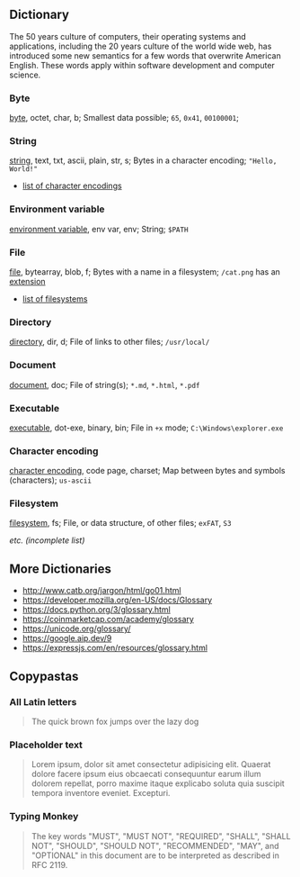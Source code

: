 [byte]: https://en.wikipedia.org/wiki/Byte
[string]: https://en.wikipedia.org/wiki/String_(computer_science)
[environment_variable]: https://en.wikipedia.org/wiki/Environment_variable
[file]: https://en.wikipedia.org/wiki/Computer_file
[extension]: https://en.wikipedia.org/wiki/Filename_extension
[directory]: https://en.wikipedia.org/wiki/Directory_(computing)
[document]: https://en.wikipedia.org/wiki/Document_file_format
[executable]: https://en.wikipedia.org/wiki/Executable

<!--  -->

[character_encoding]: https://en.wikipedia.org/wiki/Character_encoding
[list_character_encodings]: https://en.wikipedia.org/wiki/Character_encoding#Common_character_encodings
[filesystem]: https://en.wikipedia.org/wiki/File_system
[list_filesystems]: https://en.wikipedia.org/wiki/List_of_file_systems

## Dictionary

The 50 years culture of computers, their operating systems and applications, including the 20 years culture of the world wide web, has introduced some new semantics for a few words that overwrite American English. These words apply within software development and computer science.

<!-- https://en.wikipedia.org/wiki/American_English#Differences_between_American_and_British_English -->

### Byte

[byte][byte], octet, char, b; Smallest data possible; `65`, `0x41`, `00100001`;

### String

[string][string], text, txt, ascii, plain, str, s; Bytes in a character encoding; `"Hello, World!"`

- [list of character encodings][list_character_encodings]

### Environment variable

[environment variable][environment_variable], env var, env; String; `$PATH`

### File

[file][file], bytearray, blob, f; Bytes with a name in a filesystem; `/cat.png` has an [extension][extension]

- [list of filesystems][list_filesystems]

### Directory

[directory][directory], dir, d; File of links to other files; `/usr/local/`

### Document

[document][document], doc; File of string(s); `*.md`, `*.html`, `*.pdf`

### Executable

[executable][executable], dot-exe, binary, bin; File in `+x` mode; `C:\Windows\explorer.exe`

### Character encoding

[character encoding][character_encoding], code page, charset; Map between bytes and symbols (characters); `us-ascii`

### Filesystem

[filesystem][filesystem], fs; File, or data structure, of other files; `exFAT`, `S3`

_etc. (incomplete list)_

## More Dictionaries

- http://www.catb.org/jargon/html/go01.html
- https://developer.mozilla.org/en-US/docs/Glossary
- https://docs.python.org/3/glossary.html
- https://coinmarketcap.com/academy/glossary
- https://unicode.org/glossary/
- https://google.aip.dev/9
- https://expressjs.com/en/resources/glossary.html

## Copypastas

### All Latin letters

> The quick brown fox jumps over the lazy dog

### Placeholder text

> Lorem ipsum, dolor sit amet consectetur adipisicing elit. Quaerat dolore facere ipsum eius obcaecati consequuntur earum illum dolorem repellat, porro maxime itaque explicabo soluta quia suscipit tempora inventore eveniet. Excepturi.

### Typing Monkey

> The key words "MUST", "MUST NOT", "REQUIRED", "SHALL", "SHALL NOT", "SHOULD", "SHOULD NOT", "RECOMMENDED", "MAY", and "OPTIONAL" in this document are to be interpreted as described in RFC 2119.
